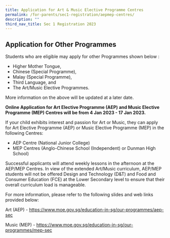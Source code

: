 ```yaml
---
title: Application for Art & Music Elective Programme Centres
permalink: /for-parents/sec1-registration/aepmep-centres/
description: ""
third_nav_title: Sec 1 Registration 2023
---
```







## **Application for Other Programmes**

Students who are eligible may apply for other Programmes shown below :

* Higher Mother Tongue,
* Chinese (Special Programme),
* Malay (Special Programme),
* Third Language, and
* The Art/Music Elective Programmes.

More information on the above will be updated at a later date.

**Online Application for Art Elective Programme (AEP) and Music Elective Programme (MEP) Centres
will be from 4 Jan 2023 - 17 Jan 2023.**

If your child exhibits interest and passion for Art or Music, they can apply for Art Elective Programme (AEP) or Music Elective Programme (MEP) in the following Centres:

* AEP Centre (National Junior College)
* MEP Centres (Anglo-Chinese School (Independent) or Dunman High School)

Successful applicants will attend weekly lessons in the afternoon at the AEP/MEP Centres. In view of the extended Art/Music curriculum, AEP/MEP students will not be offered Design and Technology (D&T) and Food and Consumer Education (FCE) at the Lower Secondary level to ensure that their overall curriculum load is manageable.

For more information, please refer to the following slides and web links provided below:

Art (AEP) - <a href="https://www.moe.gov.sg/education-in-sg/our-programmes/aep-sec" target="_blank" >https://www.moe.gov.sg/education-in-sg/our-programmes/aep-sec</a> 

Music (MEP) - <a href="https://www.moe.gov.sg/education-in-sg/our-programmes/mep-sec" target="_blank" >https://www.moe.gov.sg/education-in-sg/our-programmes/mep-sec</a> 